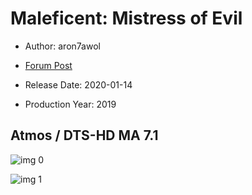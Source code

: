 # Maleficent: Mistress of Evil

* Author: aron7awol

* [Forum Post](https://www.avsforum.com/threads/bass-eq-for-filtered-movies.2995212/post-59038550)

* Release Date: 2020-01-14
* Production Year: 2019

## Atmos / DTS-HD MA 7.1

![img 0](https://i.imgur.com/XamVaFE.jpg)

![img 1](https://i.imgur.com/fM9ob1g.png)

